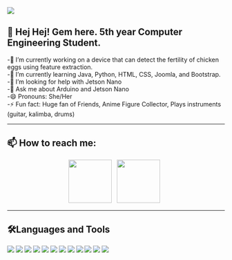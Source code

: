 
<img src="https://i.imgur.com/g2z4W3R.jpg">

## 👋 Hej Hej! Gem here. 5th year Computer Engineering Student.

<p>
 -🔭 I’m currently working on a device that can detect the fertility of chicken eggs using feature extraction. <br>
 -🌱 I’m currently learning Java, Python, HTML, CSS, Joomla, and Bootstrap. <br>
 -🤔 I’m looking for help with Jetson Nano <br>
 -💬 Ask me about Arduino and Jetson Nano  <br>
 -😄 Pronouns: She/Her <br>
 -⚡ Fun fact: Huge fan of Friends, Anime Figure Collector, Plays instruments (guitar, kalimba, drums) <br>
</p>

---

## 📫 How to reach me:
<p align='center'>
<a href="https://www.instagram.com/_eraxxi88/"><img height="100" src="https://i.imgur.com/fW4H1ZM.png"></a>&nbsp;&nbsp;
<a href="https://www.linkedin.com/in/eragem-ignacio-b51ab0165/"><img height="100" src="https://i.imgur.com/mKnGLfu.png"></a>&nbsp;&nbsp;
</p>

---
## 🛠️Languages and Tools 
<img src="https://img.shields.io/badge/OS-LINUX%2C%20WINDOWS-%23e200e2"> <img src="https://img.shields.io/badge/CODE-C%2B%2B-%23e200e2"> <img src="https://img.shields.io/badge/CODE-C-%23e200e2"> <img src="https://img.shields.io/badge/CODE-JavaScript-%23e200e2"> <img src="https://img.shields.io/badge/CODE-Python%20-%23e200e2"> <img src="https://img.shields.io/badge/CODE-CSS-%23e200e2"> <img src="https://img.shields.io/badge/CODE%20-HTML-%23e200e2"> <img src="https://img.shields.io/badge/Shell%20-Bash-%23e200e2"> <img src="https://img.shields.io/badge/Tools-Bootstrap-%23e200e2"> <img src="https://img.shields.io/badge/Tools-Github-%23e200e2"> <img src="https://img.shields.io/badge/Tools-VSCode-%23e200e2"> <img src="https://img.shields.io/badge/Tools-Photoshop-%23e200e2">

